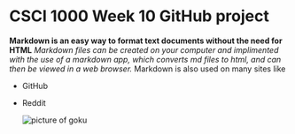 # CSCI 1000 Week 10 GitHub project
**Markdown is an easy way to format text documents without the need for HTML**
*Markdown files can be created on your computer and implimented with the use of a markdown app, which converts md files to html, and can then be viewed in a web browser.*
Markdown is also used on many sites like 
- GitHub
- Reddit

  ![picture of goku]([https://www.google.com/imgres?q=goku&imgurl=https%3A%2F%2Fstatic.wikia.nocookie.net%2Fdragonball%2Fimages%2Fb%2Fba%2FGoku_anime_profile.png%2Frevision%2Flatest%3Fcb%3D20240723150655&imgrefurl=https%3A%2F%2Fdragonball.fandom.com%2Fwiki%2FGoku&docid=2ap1Qw6JUD3zXM&tbnid=qu9dSCadKIL4uM&vet=12ahUKEwiio9qGiL-JAxXHMDQIHcLsEAEQM3oECBgQAA..i&w=1029&h=2037&hcb=2&ved=2ahUKEwiio9qGiL-JAxXHMDQIHcLsEAEQM3oECBgQAA](https://static.wikia.nocookie.net/dragonball/images/b/ba/Goku_anime_profile.png/revision/latest?cb=20240723150655))
